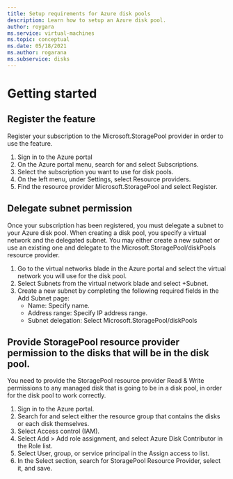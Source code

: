 ```yaml
---
title: Setup requirements for Azure disk pools
description: Learn how to setup an Azure disk pool.
author: roygara
ms.service: virtual-machines
ms.topic: conceptual
ms.date: 05/18/2021
ms.author: rogarana
ms.subservice: disks
---
```

# Getting started

## Register the feature

Register your subscription to the Microsoft.StoragePool provider in order to use the feature.

1. Sign in to the Azure portal
1. On the Azure portal menu, search for and select Subscriptions.
1. Select the subscription you want to use for disk pools.
1. On the left menu, under Settings, select Resource providers.
1. Find the resource provider Microsoft.StoragePool and select Register.

## Delegate subnet permission

Once your subscription has been registered, you must delegate a subnet to your Azure disk pool. When creating a disk pool, you specify a virtual network and the delegated subnet. You may either create a new subnet or use an existing one and delegate to the Microsoft.StoragePool/diskPools resource provider.

1. Go to the virtual networks blade in the Azure portal and select the virtual network you will use for the disk pool.
1. Select Subnets from the virtual network blade and select +Subnet.
1. Create a new subnet by completing the following required fields in the Add Subnet page:
    - Name: Specify name.
    - Address range: Specify IP address range.
    - Subnet delegation: Select Microsoft.StoragePool/diskPools

## Provide StoragePool resource provider permission to the disks that will be in the disk pool.

You need to provide the StoragePool resource provider Read & Write permissions to any managed disk that is going to be in a disk pool, in order for the disk pool to work correctly.

1. Sign in to the Azure portal.
1. Search for and select either the resource group that contains the disks or each disk themselves.
1. Select Access control (IAM).
1. Select Add > Add role assignment, and select Azure Disk Contributor in the Role list.
1. Select User, group, or service principal in the Assign access to list.
1. In the Select section, search for StoragePool Resource Provider, select it, and save.


